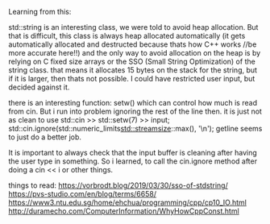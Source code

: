Learning from this:

std::string is an interesting class, we were told to avoid heap allocation. But that is difficult, this class is always heap allocated automatically (it gets automatically allocated and destructed because thats how C++ works //be more accurate here!!)
and the only way to avoid allocation on the heap is by relying on C fixed size arrays or the SSO (Small String Optimization) of the string class. that means it allocates 15 bytes on the stack for the string, but if it is larger, then thats not possible. I could have restricted user input, but decided against it.

there is an interesting function: setw() which can control how much is read from cin.
But i run into problem ignoring the rest of the line then. it is just not as clean to use
		std::cin >> std::setw(7) >> input;
		std::cin.ignore(std::numeric_limits<std::streamsize>::max(), '\n');
getline seems to just do a better job.

It is important to always check that the input buffer is cleaning after having the user type in something. So i learned, to call the cin.ignore method after doing a cin << i or other things.


things to read:
https://vorbrodt.blog/2019/03/30/sso-of-stdstring/
https://pvs-studio.com/en/blog/terms/6658/
https://www3.ntu.edu.sg/home/ehchua/programming/cpp/cp10_IO.html
http://duramecho.com/ComputerInformation/WhyHowCppConst.html
